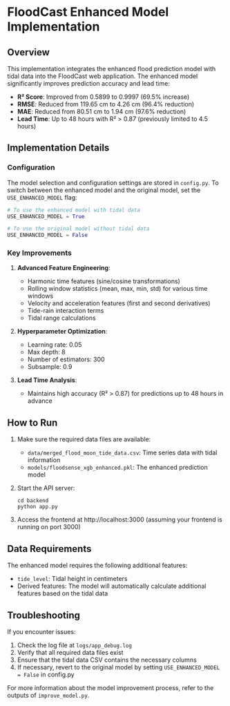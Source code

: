 # FloodCast Enhanced Model Implementation

## Overview
This implementation integrates the enhanced flood prediction model with tidal data into the FloodCast web application. The enhanced model significantly improves prediction accuracy and lead time:

- **R² Score**: Improved from 0.5899 to 0.9997 (69.5% increase)
- **RMSE**: Reduced from 119.65 cm to 4.26 cm (96.4% reduction)
- **MAE**: Reduced from 80.51 cm to 1.94 cm (97.6% reduction)
- **Lead Time**: Up to 48 hours with R² > 0.87 (previously limited to 4.5 hours)

## Implementation Details

### Configuration
The model selection and configuration settings are stored in `config.py`. To switch between the enhanced model and the original model, set the `USE_ENHANCED_MODEL` flag:

```python
# To use the enhanced model with tidal data
USE_ENHANCED_MODEL = True

# To use the original model without tidal data
USE_ENHANCED_MODEL = False
```

### Key Improvements

1. **Advanced Feature Engineering**:
   - Harmonic time features (sine/cosine transformations)
   - Rolling window statistics (mean, max, min, std) for various time windows
   - Velocity and acceleration features (first and second derivatives)
   - Tide-rain interaction terms
   - Tidal range calculations

2. **Hyperparameter Optimization**:
   - Learning rate: 0.05
   - Max depth: 8
   - Number of estimators: 300
   - Subsample: 0.9

3. **Lead Time Analysis**:
   - Maintains high accuracy (R² > 0.87) for predictions up to 48 hours in advance

## How to Run

1. Make sure the required data files are available:
   - `data/merged_flood_moon_tide_data.csv`: Time series data with tidal information
   - `models/floodsense_xgb_enhanced.pkl`: The enhanced prediction model

2. Start the API server:
   ```
   cd backend
   python app.py
   ```

3. Access the frontend at http://localhost:3000 (assuming your frontend is running on port 3000)

## Data Requirements

The enhanced model requires the following additional features:
- `tide_level`: Tidal height in centimeters
- Derived features: The model will automatically calculate additional features based on the tidal data

## Troubleshooting

If you encounter issues:

1. Check the log file at `logs/app_debug.log`
2. Verify that all required data files exist
3. Ensure that the tidal data CSV contains the necessary columns
4. If necessary, revert to the original model by setting `USE_ENHANCED_MODEL = False` in config.py

For more information about the model improvement process, refer to the outputs of `improve_model.py`.
